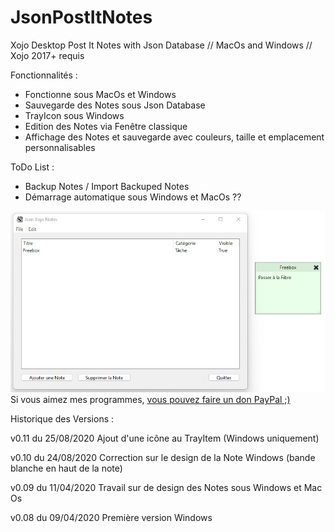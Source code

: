 # JsonPostItNotes
Xojo Desktop Post It Notes with Json Database // MacOs and Windows // Xojo 2017+ requis

Fonctionnalités :
- Fonctionne sous MacOs et Windows
- Sauvegarde des Notes sous Json Database
- TrayIcon sous Windows
- Edition des Notes via Fenêtre classique
- Affichage des Notes et sauvegarde avec couleurs, taille et emplacement personnalisables

ToDo List :
  - Backup Notes / Import Backuped Notes
  - Démarrage automatique sous Windows et MacOs ??


<img src="WindowsCapture.jpg" width="640">
Si vous aimez mes programmes, <a href="https://www.paypal.com/donate/?hosted_button_id=GY5LTDDPZ2HZG"> vous pouvez faire un don PayPal ;)</a>


Historique des Versions :

v0.11 du 25/08/2020
Ajout d'une icône au TrayItem (Windows uniquement)

v0.10 du 24/08/2020
Correction sur le design de la Note Windows (bande blanche en haut de la note)

v0.09 du 11/04/2020
Travail sur de design des Notes sous Windows et Mac Os

v0.08 du 09/04/2020
Première version Windows
